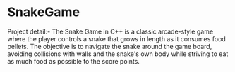 # SnakeGame
Project detail:-
The Snake Game in C++ is a classic arcade-style game where the player 
controls a snake that grows in length as it consumes food pellets. The objective is to 
navigate the snake around the game board, avoiding collisions with walls and the 
snake's own body while striving to eat as much food as possible to the score points.
